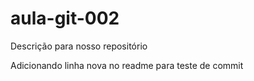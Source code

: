 # aula-git-002
Descrição para nosso repositório

Adicionando linha nova no readme para teste de commit